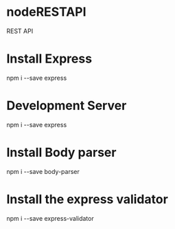 # nodeRESTAPI
REST API
# Install Express
npm i --save express

# Development Server 

npm i --save express

# Install Body parser
npm i --save body-parser

# Install the express validator

 npm i --save express-validator